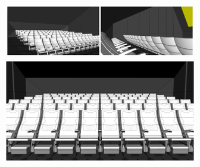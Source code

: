 <p align="center">
  <img src="https://github.com/berkimbayev/kinnow/blob/main/3D%20Models/cinema-1.png" alt="" width="49%"/>
  <img src="https://github.com/berkimbayev/kinnow/blob/main/3D%20Models/cinema-4.png" alt="" width="49%"/>
</p>
<p align="center">
  <img src="https://github.com/berkimbayev/kinnow/blob/main/3D%20Models/cinema-3.png" alt=""/>
</p>
